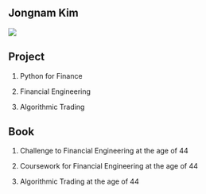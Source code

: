 

## Jongnam Kim

![](./20191002_134134.jpg)

## Project

1. Python for Finance

1. Financial Engineering

1. Algorithmic Trading

## Book

1. Challenge to Financial Engineering at the age of 44 

1. Coursework for Financial Engineering at the age of 44

1. Algorithmic Trading at the age of 44
